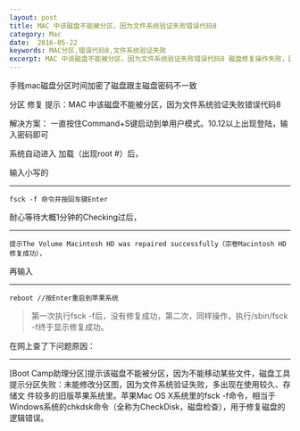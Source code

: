 ```yaml
---
layout: post
title: MAC 中该磁盘不能被分区，因为文件系统验证失败错误代码8
category: Mac
date:  2016-05-22
keywords: MAC分区,错误代码8,文件系统验证失败
excerpt: MAC 中该磁盘不能被分区，因为文件系统验证失败错误代码8 磁盘修复操作失败，因为文件系统验证失败错误代码8
---
```


手贱mac磁盘分区时间加密了磁盘跟主磁盘密码不一致

分区 修复 提示：MAC 中该磁盘不能被分区，因为文件系统验证失败错误代码8

解决方案： 一直按住Command+S键启动到单用户模式。10.12以上出现登陆，输入密码即可

系统自动进入 加载（出现root #）后，

输入小写的
*****
```
fsck -f 命令并按回车键Enter

```



耐心等待大概1分钟的Checking过后，
*****
```
提示The Volume Macintosh HD was repaired successfully（宗卷Macintosh HD修复成功），

```


再输入
*****
```
reboot //按Enter重启到苹果系统
```

>第一次执行fsck -f后，没有修复成功，第二次，同样操作，执行/sbin/fsck -f终于显示修复成功。

在网上查了下问题原因：
*****
[Boot Camp助理分区]提示该磁盘不能被分区，因为不能移动某些文件，磁盘工具提示分区失败：未能修改分区图，因为文件系统验证失败，多出现在使用较久、存储文 件较多的旧版苹果系统里。苹果Mac OS X系统里的fsck -f命令，相当于Windows系统的chkdsk命令（全称为CheckDisk，磁盘检查），用于修复磁盘的逻辑错误。

